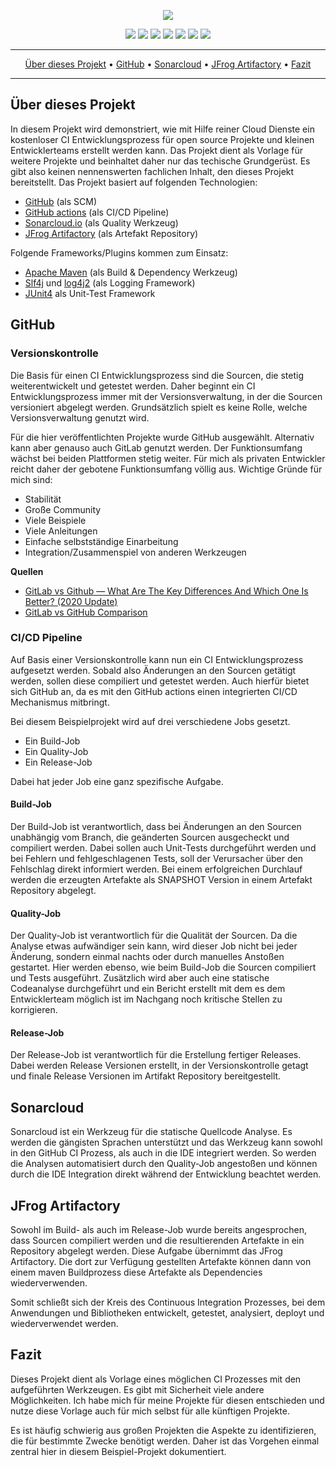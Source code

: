 <p align="center">
 <img src="https://raw.githubusercontent.com/morrigan-dev/java-examples/images/Multi-Modul CI Projekt Grundgesrüst.png">
</p>

<p align="center">
    <a href="https://github.com/morrigan-dev/java-examples/actions/workflows/build-job.yml" title="Last Commit"><img src="https://img.shields.io/github/workflow/status/morrigan-dev/java-examples/Run%20snapshot%20build-job?logo=GitHub&style=plastic"></a>
    <a https://github.com/morrigan-dev/java-examples/actions/workflows/quality-job.yml" title="Last Commit"><img src="https://img.shields.io/github/workflow/status/morrigan-dev/java-examples/Run%20quality%20build-job?label=quality-build&logo=GitHub&style=plastic"></a>
    <a https://sonarcloud.io/dashboard?id=morrigan-dev_java-examples" title="Last Commit"><img src="https://img.shields.io/sonar/quality_gate/morrigan-dev_java-examples?logo=SonarCloud&server=https%3A%2F%2Fsonarcloud.io&style=plastic"></a>
    <a https://sonarcloud.io/dashboard?id=morrigan-dev_java-examples" title="Last Commit"><img src="https://img.shields.io/sonar/test_success_density/morrigan-dev_java-examples?logo=SonarCloud&server=https%3A%2F%2Fsonarcloud.io&style=plastic"></a>
    <a https://sonarcloud.io/dashboard?id=morrigan-dev_java-examples" title="Last Commit"><img src="https://img.shields.io/sonar/coverage/morrigan-dev_java-examples?logo=SonarCloud&server=https%3A%2F%2Fsonarcloud.io&style=plastic"></a>
    <a https://github.com/morrigan-dev/java-examples/blob/main/LICENSE" title="Last Commit"><img src="https://img.shields.io/github/license/morrigan-dev/java-examples?logo=GitHub&style=plastic"></a>
    <a https://github.com/morrigan-dev/java-examples" title="Last Commit"><img src="https://img.shields.io/github/last-commit/morrigan-dev/java-examples?logo=GitHub&style=plastic"></a>
</p>

<hr />
<p align="center">
    <a href="#über-dieses-projekt">Über dieses Projekt</a> • 
    <a href="#github">GitHub</a> • 
    <a href="#sonarcloud">Sonarcloud</a> • 
    <a href="#jfrog-artifactory">JFrog Artifactory</a> • 
    <a href="#fazit">Fazit</a>
</p>
<hr />

## Über dieses Projekt

In diesem Projekt wird demonstriert, wie mit Hilfe reiner Cloud Dienste ein kostenloser CI Entwicklungsprozess für open source Projekte und kleinen Entwicklerteams erstellt werden kann.
Das Projekt dient als Vorlage für weitere Projekte und beinhaltet daher nur das techische Grundgerüst. Es gibt also keinen nennenswerten fachlichen Inhalt, den dieses Projekt bereitstellt.
Das Projekt basiert auf folgenden Technologien:
* [GitHub](https://github.com/morrigan-dev) (als SCM)
* [GitHub actions](https://docs.github.com/en/free-pro-team@latest/actions) (als CI/CD Pipeline)
* [Sonarcloud.io](https://sonarcloud.io/organizations/morrigan-dev/projects) (als Quality Werkzeug)
* [JFrog Artifactory](https://morrigan.jfrog.io/ui/packages) (als Artefakt Repository)

Folgende Frameworks/Plugins kommen zum Einsatz:
* [Apache Maven](http://maven.apache.org/) (als Build & Dependency Werkzeug)
* [Slf4j](http://www.slf4j.org/) und [log4j2](https://logging.apache.org/log4j/2.x/) (als Logging Framework)
* [JUnit4](https://junit.org/junit4/) als Unit-Test Framework

## GitHub

### Versionskontrolle

Die Basis für einen CI Entwicklungsprozess sind die Sourcen, die stetig weiterentwickelt und getestet werden. Daher beginnt ein CI Entwicklungsprozess immer mit der Versionsverwaltung, in der die Sourcen versioniert abgelegt werden. Grundsätzlich spielt es keine Rolle, welche Versionsverwaltung genutzt wird.

Für die hier veröffentlichten Projekte wurde GitHub ausgewählt. Alternativ kann aber genauso auch GitLab genutzt werden. Der Funktionsumfang wächst bei beiden Plattformen stetig weiter. Für mich als privaten Entwickler reicht daher der gebotene Funktionsumfang völlig aus. Wichtige Gründe für mich sind:
* Stabilität
* Große Community
* Viele Beispiele
* Viele Anleitungen
* Einfache selbstständige Einarbeitung
* Integration/Zusammenspiel von anderen Werkzeugen

**Quellen**
* [GitLab vs Github — What Are The Key Differences And Which One Is Better? (2020 Update)](https://blog.codegiant.io/gitlab-vs-github-which-one-is-better-2020-d8ec7fb9542c)
* [GitLab vs GitHub Comparison](https://about.gitlab.com/devops-tools/github-vs-gitlab/)

### CI/CD Pipeline

Auf Basis einer Versionskontrolle kann nun ein CI Entwicklungsprozess aufgesetzt werden. Sobald also Änderungen an den Sourcen getätigt werden, sollen diese compiliert und getestet werden. Auch hierfür bietet sich GitHub an, da es mit den GitHub actions einen integrierten CI/CD Mechanismus mitbringt.

Bei diesem Beispielprojekt wird auf drei verschiedene Jobs gesetzt.
* Ein Build-Job
* Ein Quality-Job
* Ein Release-Job

Dabei hat jeder Job eine ganz spezifische Aufgabe.

#### Build-Job

Der Build-Job ist verantwortlich, dass bei Änderungen an den Sourcen unabhängig vom Branch, die geänderten Sourcen ausgecheckt und compiliert werden. Dabei sollen auch Unit-Tests durchgeführt werden und bei Fehlern und fehlgeschlagenen Tests, soll der Verursacher über den Fehlschlag direkt informiert werden.
Bei einem erfolgreichen Durchlauf werden die erzeugten Artefakte als SNAPSHOT Version in einem Artefakt Repository abgelegt.

#### Quality-Job

Der Quality-Job ist verantwortlich für die Qualität der Sourcen. Da die Analyse etwas aufwändiger sein kann, wird dieser Job nicht bei jeder Änderung, sondern einmal nachts oder durch manuelles Anstoßen gestartet. Hier werden ebenso, wie beim Build-Job die Sourcen compiliert und Tests ausgeführt. Zusätzlich wird aber auch eine statische Codeanalyse durchgeführt und ein Bericht erstellt mit dem es dem Entwicklerteam möglich ist im Nachgang noch kritische Stellen zu korrigieren.

#### Release-Job

Der Release-Job ist verantwortlich für die Erstellung fertiger Releases. Dabei werden Release Versionen erstellt, in der Versionskontrolle getagt und finale Release Versionen im Artifakt Repository bereitgestellt.

## Sonarcloud

Sonarcloud ist ein Werkzeug für die statische Quellcode Analyse. Es werden die gängisten Sprachen unterstützt und das Werkzeug kann sowohl in den GitHub CI Prozess, als auch in die IDE integriert werden. So werden die Analysen automatisiert durch den Quality-Job angestoßen und können durch die IDE Integration direkt während der Entwicklung beachtet werden.

## JFrog Artifactory

Sowohl im Build- als auch im Release-Job wurde bereits angesprochen, dass Sourcen compiliert werden und die resultierenden Artefakte in ein Repository abgelegt werden. Diese Aufgabe übernimmt das JFrog Artifactory. Die dort zur Verfügung gestellten Artefakte können dann von einem maven Buildprozess diese Artefakte als Dependencies wiederverwenden.

Somit schließt sich der Kreis des Continuous Integration Prozesses, bei dem Anwendungen und Bibliotheken entwickelt, getestet, analysiert, deployt und wiederverwendet werden.

## Fazit

Dieses Projekt dient als Vorlage eines möglichen CI Prozesses mit den aufgeführten Werkzeugen. Es gibt mit Sicherheit viele andere Möglichkeiten. Ich habe mich für meine Projekte für diesen entschieden und nutze diese Vorlage auch für mich selbst für alle künftigen Projekte.

Es ist häufig schwierig aus großen Projekten die Aspekte zu identifizieren, die für bestimmte Zwecke benötigt werden. Daher ist das Vorgehen einmal zentral hier in diesem Beispiel-Projekt dokumentiert.